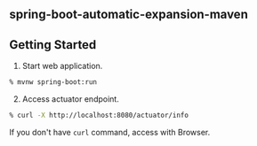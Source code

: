 spring-boot-automatic-expansion-maven
------------------------------------

## Getting Started
1. Start web application.
```bash
% mvnw spring-boot:run
```

2. Access actuator endpoint.
```bash
% curl -X http://localhost:8080/actuator/info
```

If you don't have `curl` command, access with Browser.
